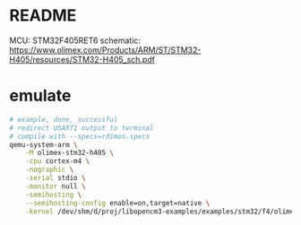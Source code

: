 # README


MCU: STM32F405RET6
schematic: https://www.olimex.com/Products/ARM/ST/STM32-H405/resources/STM32-H405_sch.pdf


# emulate
```bash
# example, done, successful
# redirect USART1 output to terminal
# compile with --specs=rdimon.specs
qemu-system-arm \
    -M olimex-stm32-h405 \
    -cpu cortex-m4 \
    -nographic \
    -serial stdio \
    -monitor null \
    -semihosting \
    --semihosting-config enable=on,target=native \
    -kernel /dev/shm/d/proj/libopencm3-examples/examples/stm32/f4/olimex_stm32_h405/usart/usart.elf
```

